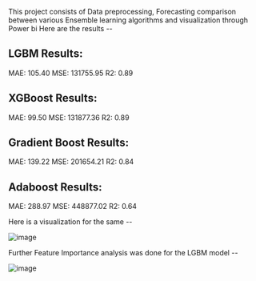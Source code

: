 This project consists of Data preprocessing, Forecasting comparison between various Ensemble learning algorithms and visualization through Power bi
Here are the results --

## LGBM Results:
MAE: 105.40
MSE: 131755.95
R2: 0.89

## XGBoost Results:
MAE: 99.50
MSE: 131877.36
R2: 0.89

## Gradient Boost Results:
MAE: 139.22
MSE: 201654.21
R2: 0.84

## Adaboost Results:
MAE: 288.97
MSE: 448877.02
R2: 0.64

Here is a visualization for the same -- 

![image](https://github.com/user-attachments/assets/897f0c63-45ba-4606-a6ca-db30b062b46b)

Further Feature Importance analysis was done for the LGBM model --

![image](https://github.com/user-attachments/assets/f1181c60-d01e-4e3d-aa06-594aac32a551)

